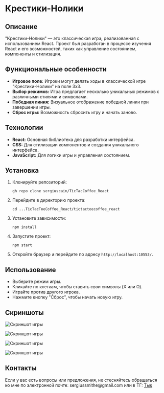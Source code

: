 <h1>Крестики-Нолики</h1>

<h2>Описание</h2>
<p>"Крестики-Нолики" — это классическая игра, реализованная с использованием React. Проект был разработан в процессе изучения React и его возможностей, таких как управление состоянием, компоненты и стилизация.</p>

<h2>Функциональные особенности</h2>
<ul>
    <li><strong>Игровое поле:</strong> Игроки могут делать ходы в классической игре "Крестики-Нолики" на поле 3x3.</li>
    <li><strong>Выбор режимов:</strong> Игра предлагает несколько уникальных режимов с различными стилями и символами.</li>
    <li><strong>Победная линия:</strong> Визуальное отображение победной линии при завершении игры.</li>
    <li><strong>Сброс игры:</strong> Возможность сбросить игру и начать заново.</li>
</ul>

<h2>Технологии</h2>
<ul>
    <li><strong>React:</strong> Основная библиотека для разработки интерфейса.</li>
    <li><strong>CSS:</strong> Для стилизации компонентов и создания уникального интерфейса.</li>
    <li><strong>JavaScript:</strong> Для логики игры и управления состоянием.</li>
</ul>

<h2>Установка</h2>
<ol>
    <li>Клонируйте репозиторий:
        <pre><code>gh repo clone sergiuscain/TicTacCoffee_React</code></pre>
    </li>
    <li>Перейдите в директорию проекта:
        <pre><code>cd ...TicTacToeCoffee_React/tictactoecoffee_react</code></pre>
    </li>
    <li>Установите зависимости:
        <pre><code>npm install</code></pre>
    </li>
    <li>Запустите проект:
        <pre><code>npm start</code></pre>
    </li>
    <li>Откройте браузер и перейдите по адресу <code>http://localhost:10553/</code>.</li>
</ol>

<h2>Использование</h2>
<ul>
    <li>Выберите режим игры.</li>
    <li>Кликайте по клеткам, чтобы ставить свои символы (X или O).</li>
    <li>Играйте против другого игрока.</li>
    <li>Нажмите кнопку "Сброс", чтобы начать новую игру.</li>
</ul>

<h2>Скриншоты</h2>
<p><img src="https://github.com/user-attachments/assets/28178568-0abe-4062-8762-9c23d61e6ed2" alt="Скриншот игры" /></p>
<p><img src="https://github.com/user-attachments/assets/3a7dd3d1-571f-4048-b72f-e7393e3d39a0" alt="Скриншот игры" /></p>
<p><img src="https://github.com/user-attachments/assets/55c4e630-83d8-4ed6-a164-191a93c1671c" alt="Скриншот игры" /></p>
<p><img src="https://github.com/user-attachments/assets/7bd26400-33f5-499a-ada3-6c8488bc2609" alt="Скриншот игры" /></p>



<h2>Контакты</h2>
<p>Если у вас есть вопросы или предложения, не стесняйтесь обращаться ко мне по электронной почте: sergiussmithe@gmail.com или в ТГ: <a href="https://t.me/iamrayff">Тык</a></p>
